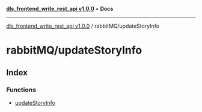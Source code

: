 [**dls_frontend_write_rest_api v1.0.0**](../../README.md) • **Docs**

***

[dls_frontend_write_rest_api v1.0.0](../../modules.md) / rabbitMQ/updateStoryInfo

# rabbitMQ/updateStoryInfo

## Index

### Functions

- [updateStoryInfo](functions/updateStoryInfo.md)
